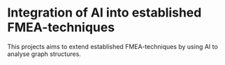 # Integration of AI into established FMEA-techniques

This projects aims to extend established FMEA-techniques by using AI to analyse graph structures.